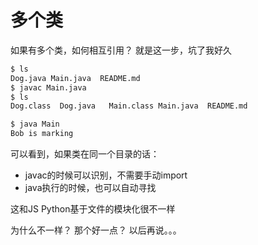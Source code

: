 # 多个类
如果有多个类，如何相互引用？
就是这一步，坑了我好久
``` bash
$ ls
Dog.java Main.java  README.md
$ javac Main.java
$ ls
Dog.class  Dog.java   Main.class Main.java  README.md

$ java Main
Bob is marking
```
可以看到，如果类在同一个目录的话：
- javac的时候可以识别，不需要手动import
- java执行的时候，也可以自动寻找

这和JS Python基于文件的模块化很不一样

为什么不一样？ 那个好一点？ 以后再说。。。
